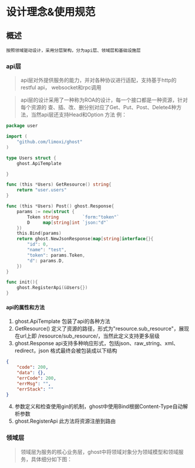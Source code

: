 # 设计理念&使用规范

## 概述
```
按照领域驱动设计，采用分层架构，分为api层、领域层和基础设施层 
```

### api层
> api层对外提供服务的能力，并对各种协议进行适配，支持基于http的restful api，
websocket和rpc调用

> api层的设计采用了一种称为ROA的设计，每一个接口都是一种资源，针对每个资源的
查、插、改、删分别对应了Get、Put、Post、Delete4种方法，当然api层还支持Head和Option
方法
例：
```go
package user

import (
	"github.com/limoxi/ghost"
)

type Users struct {
	ghost.ApiTemplate

}

func (this *Users) GetResource() string{
	return "user.users"
}

func (this *Users) Post() ghost.Response{
	params := new(struct {
		Token string         `form:"token"`
		D     map[string]int `json:"d"`
	})
	this.Bind(params)
	return ghost.NewJsonResponse(map[string]interface{}{
		"id": 0,
		"name": "test",
		"token": params.Token,
		"d": params.D,
	})
}

func init(){
	ghost.RegisterApi(&Users{})
}
```
#### api的属性和方法
1. ghost.ApiTemplate 包装了api的各种方法
2. GetResource() 定义了资源的路径，形式为"resource.sub_resource"，展现在url上即
/resource/sub_resource/，当然此定义支持更多层级
3. ghost.Response api支持多种响应形式，包括json、raw_string、xml、redirect，json
格式最终会被包装成以下结构
```json
{
    "code": 200,
    "data": {},
    "errCode": 200,
    "errMsg": "",
    "errStack": ""
}
```
4. 参数定义和检查使用gin的机制，ghost中使用Bind根据Content-Type自动解析参数
5. ghost.RegisterApi 此方法将资源注册到路由

### 领域层
> 领域层为服务的核心业务层，ghost中将领域对象分为领域模型和领域服务，具体细分如下图：
